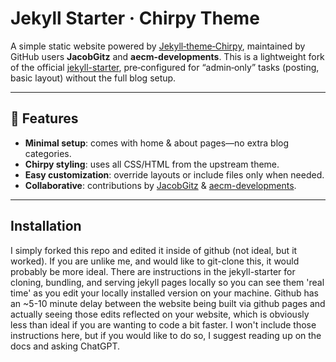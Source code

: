 # Jekyll Starter · Chirpy Theme

A simple static website powered by [Jekyll‑theme‑Chirpy](https://github.com/cotes2020/jekyll-theme-chirpy), maintained by GitHub users **JacobGitz** and **aecm-developments**. This is a lightweight fork of the official [jekyll-starter](https://github.com/cotes2020/jekyll-starter), pre‑configured for “admin‑only” tasks (posting, basic layout) without the full blog setup.

---

## 🚀 Features

- **Minimal setup**: comes with home & about pages—no extra blog categories.
- **Chirpy styling**: uses all CSS/HTML from the upstream theme.
- **Easy customization**: override layouts or include files only when needed.
- **Collaborative**: contributions by [JacobGitz](https://github.com/JacobGitz) & [aecm-developments](https://github.com/aecm-developments).

---

## Installation

I simply forked this repo and edited it inside of github (not ideal, but it worked). If you are unlike me, and would like to git-clone this, it would probably be more ideal. There are instructions in the jekyll-starter for cloning, bundling, and serving jekyll pages locally so you can see them 'real time' as you edit your locally installed version on your machine. Github has an ~5-10 minute delay between the website being built via github pages and actually seeing those edits reflected on your website, which is obviously less than ideal if you are wanting to code a bit faster. I won't include those instructions here, but if you would like to do so, I suggest reading up on the docs and asking ChatGPT. 

